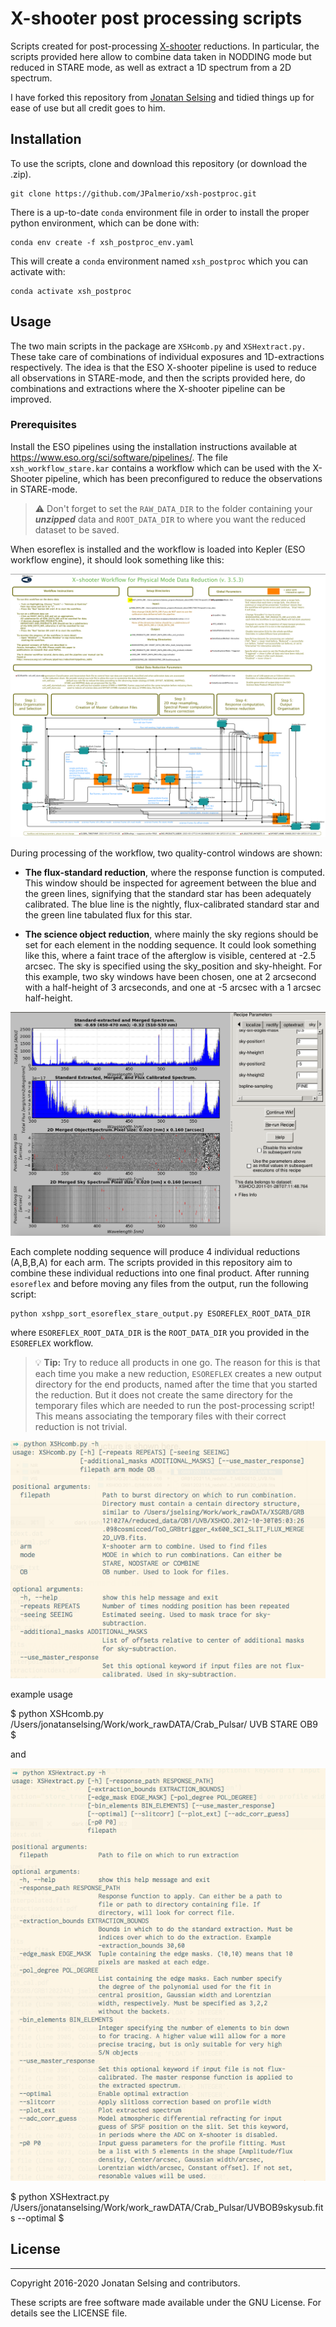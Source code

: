 # X-shooter post processing scripts
Scripts created for post-processing [X-shooter](https://www.eso.org/sci/facilities/paranal/instruments/xshooter.html) reductions.
In particular, the scripts provided here allow to combine data taken in NODDING mode but reduced in STARE mode, as well as extract a 1D spectrum from a 2D spectrum.


I have forked this repository from [Jonatan Selsing](https://github.com/jselsing) and tidied things up for ease of use but all credit goes to him.


## Installation

To use the scripts, clone and download this repository (or download the .zip). 
```
git clone https://github.com/JPalmerio/xsh-postproc.git
```

There is a up-to-date `conda` environment file in order to install the proper python environment, which can be done with:
```
conda env create -f xsh_postproc_env.yaml
```
This will create a `conda` environment named `xsh_postproc` which you can activate with:

```
conda activate xsh_postproc
```


## Usage

The two main scripts in the package are `XSHcomb.py` and `XSHextract.py.`
These take care of combinations of individual exposures and 1D-extractions respectively.
The idea is that the ESO X-shooter pipeline is used to reduce all observations in STARE-mode, and then the scripts provided here, do combinations and extractions where the X-shooter pipeline can be improved. 

### Prerequisites

Install the ESO pipelines using the installation instructions available at https://www.eso.org/sci/software/pipelines/.
The file `xsh_workflow_stare.kar` contains a workflow which can be used with the X-Shooter pipeline, which has been preconfigured to reduce the observations in STARE-mode.

> :warning: Don't forget to set the `RAW_DATA_DIR` to the folder containing your **_unzipped_** data and `ROOT_DATA_DIR` to where you want the reduced dataset to be saved.

When esoreflex is installed and the workflow is loaded into Kepler (ESO workflow engine), it should look something like this:

![alt tag](docs/figs/esoreflex.png)


During processing of the workflow, two quality-control windows are shown:

- **The flux-standard reduction**, where the response function is computed.
This window should be inspected for agreement between the blue and the green lines, signifying that the standard star has been adequately calibrated.
The blue line is the nightly, flux-calibrated standard star and the green line tabulated flux for this star. 

- **The science object reduction**, where mainly the sky regions should be set for each element in the nodding sequence.
It could look something like this, where a faint trace of the afterglow is visible, centered at -2.5 arcsec.
The sky is specified using the sky_position and sky-hheight. For this example, two sky windows have been chosen, one at 2 arcsecond with a half-height of 3 arcseconds, and one at -5 arcsec with a 1 arcsec half-height.

![alt tag](docs/figs/sky_sub.png)


Each complete nodding sequence will produce 4 individual reductions (A,B,B,A) for each arm.
The scripts provided in this repository aim to combine these individual reductions into one final product.
After running `esoreflex` and before moving any files from the output, run the following script:
```
python xshpp_sort_esoreflex_stare_output.py ESOREFLEX_ROOT_DATA_DIR
```
where `ESOREFLEX_ROOT_DATA_DIR` is the `ROOT_DATA_DIR` you provided in the `ESOREFLEX` workflow.
> :bulb: **Tip:** Try to reduce all products in one go. 
> The reason for this is that each time you make a new reduction, `ESOREFLEX` creates a new output directory for the end products, named after the time that you started the reduction.
> But it does not create the same directory for the temporary files which are needed to run the post-processing script!
> This means associating the temporary files with their correct reduction is not trivial.


![alt tag](docs/figs/XSHcomb.png)

example usage

$
python XSHcomb.py /Users/jonatanselsing/Work/work_rawDATA/Crab_Pulsar/ UVB STARE OB9
$

and 

![alt tag](docs/figs/XSHextract.png)

$
python XSHextract.py /Users/jonatanselsing/Work/work_rawDATA/Crab_Pulsar/UVBOB9skysub.fits  --optimal 
$

## License
-------

Copyright 2016-2020 Jonatan Selsing and contributors.

These scripts are free software made available under the GNU License. For details see
the LICENSE file.

